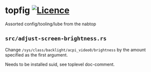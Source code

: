 # topfig [![Licence](https://img.shields.io/badge/license-MIT-blue.svg?style=flat)](LICENSE)
Assorted config/tooling/lube from the nabtop


## `src/adjust-screen-brightness.rs`

Change `/sys/class/backlight/acpi_video0/brightness` by the amount specified as the first argument.

Needs to be installed suid, see toplevel doc-comment.
